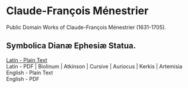 # Claude-François Ménestrier

Public Domain Works of Claude-François Ménestrier (1631-1705).

## Symbolica Dianæ Ephesiæ Statua.

[Latin - Plain Text](symbolica-dianae-ephesiae-statua/full-text-latin.md)  
Latin - PDF | Biolinum | Atkinson | Cursive | Auriocus | Kerkis | Artemisia  
English - Plain Text  
English - PDF  
